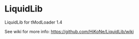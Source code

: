 # LiquidLib
LiquidLib for tModLoader 1.4

See wiki for more info: https://github.com/HiKoNe/LiquidLib/wiki
